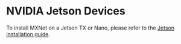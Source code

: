 # NVIDIA Jetson Devices

To install MXNet on a Jetson TX or Nano, please refer to the [Jetson installation
guide](install-jetson.html).